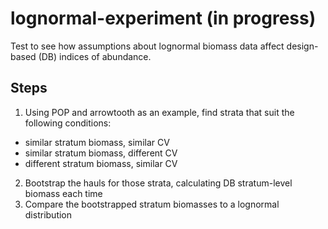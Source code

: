 # lognormal-experiment (in progress)
Test to see how assumptions about lognormal biomass data affect design-based (DB) indices of abundance.

## Steps
1. Using POP and arrowtooth as an example, find strata that suit the following conditions:
  - similar stratum biomass, similar CV
  - similar stratum biomass, different CV
  - different stratum biomass, similar CV
  
2. Bootstrap the hauls for those strata, calculating DB stratum-level biomass each time
3. Compare the bootstrapped stratum biomasses to a lognormal distribution
